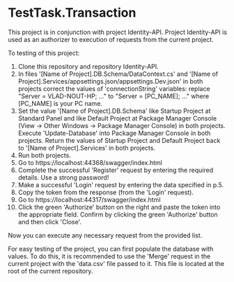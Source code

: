 # TestTask.Transaction
 
This project is in conjunction with project Identity-API. Project Identity-API is used as an authorizer to execution of requests from the current project.

To testing of this project:
1. Clone this repository and repository Identity-API.
2. In files '[Name of Project].DB.Schema/DataContext.cs' and '[Name of Project].Services/appsettings.json/appsettings.Dev.json' in both projects correct the values of 'connectionString' variables: replace "Server = VLAD-NOUT-HP; ..." to "Server = [PC_NAME]; ..." where [PC_NAME] is your PC name.
3. Set the value '[Name of Project].DB.Schema' like Startup Project at Standard Panel and like Default Project at Package Manager Console (View -> Other Windows -> Package Manager Console) in both projects. Execute 'Update-Database' into Package Manager Console in both projects. Return the values of Startup Project and Default Project back to '[Name of Project].Services' in both projects.
4. Run both projects.
5. Go to https://localhost:44368/swagger/index.html
6. Complete the successful 'Register' request by entering the required details. Use a strong password!
7. Make a successful 'Login' request by entering the data specified in p.5.
8. Copy the token from the response (from the 'Login' request).
9. Go to https://localhost:44317/swagger/index.html
10. Click the green 'Authorize' button on the right and paste the token into the appropriate field. Confirm by clicking the green 'Authorize' button and then click 'Close'.

Now you can execute any necessary request from the provided list.

For easy testing of the project, you can first populate the database with values. To do this, it is recommended to use the 'Merge' request in the current project with the 'data.csv' file passed to it. This file is located at the root of the current repository.
